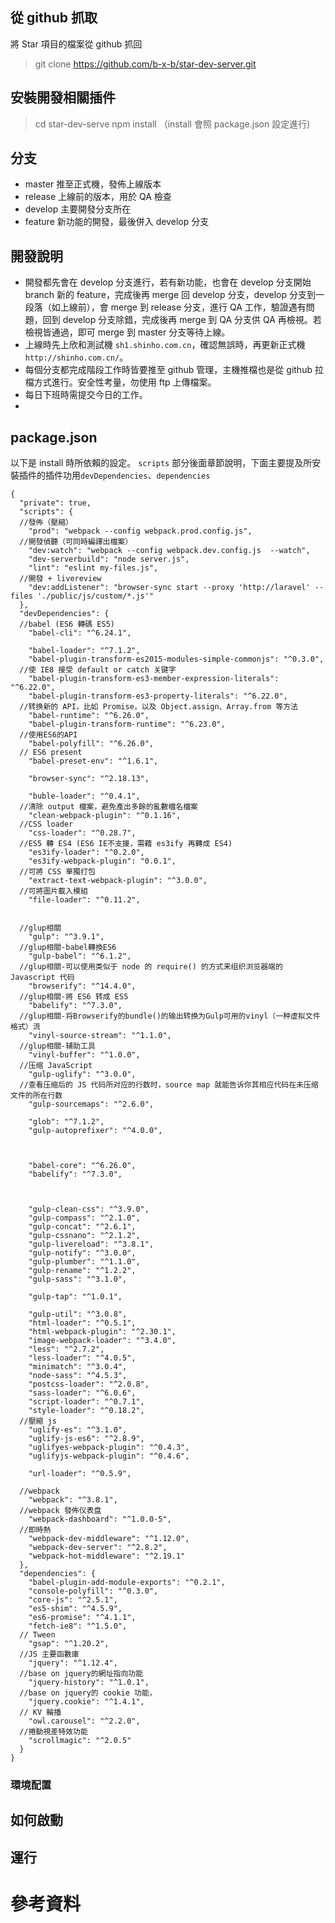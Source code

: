 ## 從 github 抓取
將 Star 項目的檔案從 github 抓回
> git clone https://github.com/b-x-b/star-dev-server.git

## 安裝開發相關插件
> cd star-dev-serve
> npm install （install 會照 package.json 設定進行)

## 分支
- master 推至正式機，發佈上線版本
- release 上線前的版本，用於 QA 檢查
- develop 主要開發分支所在
- feature 新功能的開發，最後併入 develop 分支

## 開發說明
- 開發都先會在 develop 分支進行，若有新功能，也會在 develop 分支開始 branch 新的 feature，完成後再 merge 回 develop 分支，develop 分支到一段落（如上線前），會 merge 到 release 分支，進行 QA 工作，驗證遇有問題，回到 develop 分支除錯，完成後再 merge 到 QA 分支供 QA 再檢視。若檢視皆通過，即可 merge 到 master 分支等待上線。
- 上線時先上欣和測試機 `sh1.shinho.com.cn`，確認無誤時，再更新正式機`http://shinho.com.cn/`。
- 每個分支都完成階段工作時皆要推至 github 管理，主機推檔也是從 github 拉檔方式進行。安全性考量，勿使用 ftp 上傳檔案。
- 每日下班時需提交今日的工作。
- 

## package.json
以下是 install 時所依賴的設定。 `scripts` 部分後面章節說明，下面主要提及所安裝插件的插件功用`devDependencies`、`dependencies`

```
{
  "private": true,
  "scripts": {
  //發佈（壓縮）
    "prod": "webpack --config webpack.prod.config.js",
  //開發偵聽（可同時編譯出檔案）
    "dev:watch": "webpack --config webpack.dev.config.js  --watch",  
    "dev-serverbuild": "node server.js",
    "lint": "eslint my-files.js",
  //開發 + livereview
    "dev:addListener": "browser-sync start --proxy 'http://laravel' --files './public/js/custom/*.js'"  
  },
  "devDependencies": {
  //babel (ES6 轉碼 ES5)
    "babel-cli": "^6.24.1",
    
    "babel-loader": "^7.1.2",
    "babel-plugin-transform-es2015-modules-simple-commonjs": "^0.3.0",
  //使 IE8 接受 default or catch 关键字  
    "babel-plugin-transform-es3-member-expression-literals": "^6.22.0",
    "babel-plugin-transform-es3-property-literals": "^6.22.0",
  //转换新的 API，比如 Promise，以及 Object.assign、Array.from 等方法  
    "babel-runtime": "^6.26.0",
    "babel-plugin-transform-runtime": "^6.23.0",
  //使用ES6的API
    "babel-polyfill": "^6.26.0",
  // ES6 present  
    "babel-preset-env": "^1.6.1",

    "browser-sync": "^2.18.13",

    "buble-loader": "^0.4.1",
  //清除 output 檔案，避免產出多餘的亂數檔名檔案  
    "clean-webpack-plugin": "^0.1.16",
  //CSS loader  
    "css-loader": "^0.28.7",
  //ES5 轉 ES4 (ES6 IE不支援，需藉 es3ify 再轉成 ES4)
    "es3ify-loader": "^0.2.0",
    "es3ify-webpack-plugin": "0.0.1",
  //可將 CSS 單獨打包  
    "extract-text-webpack-plugin": "^3.0.0",
  //可將圖片載入模組  
    "file-loader": "^0.11.2",
    
    
  //glup相關
    "gulp": "^3.9.1",
  //glup相關-babel轉換ES6   
    "gulp-babel": "^6.1.2",
  //glup相關-可以使用类似于 node 的 require() 的方式来组织浏览器端的 Javascript 代码
    "browserify": "^14.4.0",
  //glup相關-將 ES6 转成 ES5  
    "babelify": "^7.3.0",
  //glup相關-将Browserify的bundle()的输出转换为Gulp可用的vinyl（一种虚拟文件格式）流 
    "vinyl-source-stream": "^1.1.0",
  //glup相關-辅助工具
    "vinyl-buffer": "^1.0.0",
  //压缩 JavaScript
    "gulp-uglify": "^3.0.0",
  //查看压缩后的 JS 代码所对应的行数时，source map 就能告诉你其相应代码在未压缩文件的所在行数
    "gulp-sourcemaps": "^2.6.0",

    "glob": "^7.1.2",
    "gulp-autoprefixer": "^4.0.0",
  
 

    "babel-core": "^6.26.0",
    "babelify": "^7.3.0",
   
    
    
    "gulp-clean-css": "^3.9.0",
    "gulp-compass": "^2.1.0",
    "gulp-concat": "^2.6.1",
    "gulp-cssnano": "^2.1.2",
    "gulp-livereload": "^3.8.1",
    "gulp-notify": "^3.0.0",
    "gulp-plumber": "^1.1.0",
    "gulp-rename": "^1.2.2",
    "gulp-sass": "^3.1.0",
    
    "gulp-tap": "^1.0.1",
    
    "gulp-util": "^3.0.8",
    "html-loader": "^0.5.1",
    "html-webpack-plugin": "^2.30.1",
    "image-webpack-loader": "^3.4.0",
    "less": "^2.7.2",
    "less-loader": "^4.0.5",
    "minimatch": "^3.0.4",
    "node-sass": "^4.5.3",
    "postcss-loader": "^2.0.8",
    "sass-loader": "^6.0.6",
    "script-loader": "^0.7.1",
    "style-loader": "^0.18.2",
  //壓縮 js
    "uglify-es": "^3.1.0",
    "uglify-js-es6": "^2.8.9",
    "uglifyes-webpack-plugin": "^0.4.3",
    "uglifyjs-webpack-plugin": "^0.4.6",
    
    "url-loader": "^0.5.9",

  //webpack 
    "webpack": "^3.8.1",
  //webpack 發佈仪表盘  
    "webpack-dashboard": "^1.0.0-5",
  //即時熱  
    "webpack-dev-middleware": "^1.12.0",
    "webpack-dev-server": "^2.8.2",
    "webpack-hot-middleware": "^2.19.1"
  },
  "dependencies": {
    "babel-plugin-add-module-exports": "^0.2.1",
    "console-polyfill": "^0.3.0",
    "core-js": "^2.5.1",
    "es5-shim": "^4.5.9",
    "es6-promise": "^4.1.1",
    "fetch-ie8": "^1.5.0",
  // Tween  
    "gsap": "^1.20.2",
  //JS 主要函數庫
    "jquery": "^1.12.4",
  //base on jquery的網址指向功能
    "jquery-history": "^1.0.1",
  //base on jquery的 cookie 功能，
    "jquery.cookie": "^1.4.1",
  // KV 輪播  
    "owl.carousel": "^2.2.0",
  //捲動視差特效功能  
    "scrollmagic": "^2.0.5"
  }
}

```


### 環境配置

## 如何啟動

## 運行





# 參考資料

